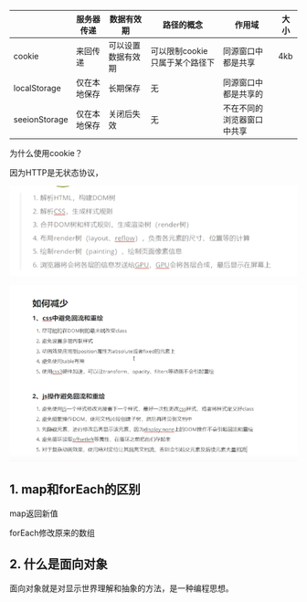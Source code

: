 |               | 服务器传递  | 数据有效期     | 路径的概念              | 作用域           | 大小   |
| ------------- | ------ | --------- | ------------------ | ------------- | ---- |
| cookie        | 来回传递   | 可以设置数据有效期 | 可以限制cookie只属于某个路径下 | 同源窗口中都是共享     | 4kb  |
| localStorage  | 仅在本地保存 | 长期保存      | 无                  | 同源窗口中都是共享的    |      |
| seeionStorage | 仅在本地保存 | 关闭后失效     | 无                  | 不在不同的浏览器窗口中共享 |      |

为什么使用cookie？

因为HTTP是无状态协议，









![image-20220411181041352](浏览器缓存.assets/image-20220411181041352.png)







![image-20220411182327354](浏览器缓存.assets/image-20220411182327354.png)

































## 1. map和forEach的区别

map返回新值

forEach修改原来的数组



## 2. 什么是面向对象

面向对象就是对显示世界理解和抽象的方法，是一种编程思想。





























































